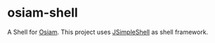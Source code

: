 osiam-shell
===========

A Shell for [Osiam](https://github.com/osiam). This project uses [JSimpleShell](https://github.com/rainu/jsimpleshell) as shell framework.
